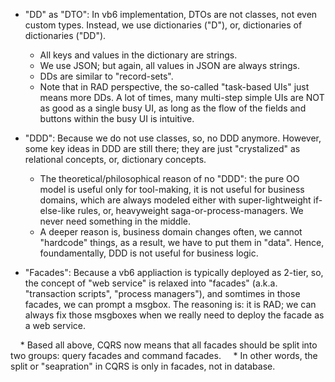 
- "DD" as "DTO": In vb6 implementation, DTOs are not classes, not even custom types. Instead, we use dictionaries ("D"), or, dictionaries of dictionaries ("DD").       

    * All keys and values in the dictionary are strings.     
    * We use JSON; but again, all values in JSON are always strings.        
    * DDs are similar to "record-sets".
    * Note that in RAD perspective, the so-called "task-based UIs" just means more DDs. A lot of times, many multi-step simple UIs are NOT as good as a single busy UI, as long as the flow of the fields and buttons within the busy UI is intuitive.   
    
- "DDD": Because we do not use classes, so, no DDD anymore. However, some key ideas in DDD are still there; they are just "crystalized" as relational concepts, or, dictionary concepts.
    * The theoretical/philosophical reason of no "DDD": the pure OO model is useful only for tool-making, it is not useful for business domains, which are always modeled either with super-lightweight if-else-like rules, or, heavyweight saga-or-process-managers. We never need something in the middle. 
    * A deeper reason is, business domain changes often, we cannot "hardcode" things, as a result, we have to put them in "data". Hence, foundamentally, DDD is not useful for business logic. 
    
- "Facades": Because a vb6 appliaction is typically deployed as 2-tier, so, the concept of "web service" is relaxed into "facades" (a.k.a. "transaction scripts", "process managers"), and somtimes in those facades, we can prompt a msgbox. The reasoning is: it is RAD; we can always fix those msgboxes when we really need to deploy the facade as a web service.

    * Based all above, CQRS now means that all facades should be split into two groups: query facades and command facades.     
    * In other words, the split or "seapration" in CQRS is only in facades, not in database.    
 
